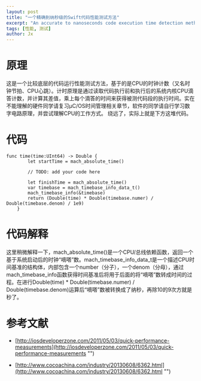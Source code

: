 ```yaml
---
layout: post
title: "一个精确到纳秒级的Swift代码性能测试方法"
excerpt: "An accurate to nanoseconds code execution time detection method."
tags: [性能, 测试]
author: Jx
---
```


# 原理
这是一个比较底层的代码运行性能测试方法，基于的是CPU的时钟计数（又名时钟节拍、CPU心跳）。计时原理是通过读取代码执行前和执行后的系统内核CPU滴答计数，并计算其差值，乘上每个滴答的时间来获得被测代码段的执行时间。实在不能理解的硬件同学请复习μC/OS时间管理相关章节，软件的同学请自行学习数字电路原理，并尝试理解CPU的工作方式。
绕远了，实际上就是下方这堆代码。    

# 代码   

```
func time(time:UInt64) -> Double {
        let startTime = mach_absolute_time()
        
        // TODO: add your code here
        
        let finishTime = mach_absolute_time()
        var timebase = mach_timebase_info_data_t()
        mach_timebase_info(&timebase)
        return (Double(time) * Double(timebase.numer) / Double(timebase.denom) / 1e9)
    }
```  

# 代码解释

这里稍微解释一下，mach_absolute_time()是一个CPU/总线依赖函数，返回一个基于系统启动后的时钟“嘀嗒”数。mach_timebase_info_data_t是一个描述CPU时间基准的结构体，内部包含一个number（分子），一个denom（分母），通过mach_timebase_info函数获得时间基准后将用于后面的将“嘀嗒”数转成时间的过程。在进行Double(time) * Double(timebase.numer) / Double(timebase.denom)运算后“嘀嗒”数被转换成了纳秒，再除10的9次方就是秒了。   
# 参考文献   

* [http://iosdeveloperzone.com/2011/05/03/quick-performance-measurements](http://iosdeveloperzone.com/2011/05/03/quick-performance-measurements "") 

* [http://www.cocoachina.com/industry/20130608/6362.html](http://www.cocoachina.com/industry/20130608/6362.html "")
